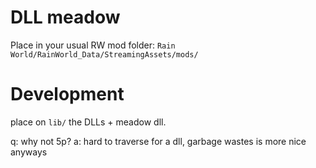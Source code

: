 # DLL meadow

Place in your usual RW mod folder: `Rain World/RainWorld_Data/StreamingAssets/mods/`

# Development

place on `lib/` the DLLs + meadow dll.

q: why not 5p?
a: hard to traverse for a dll, garbage wastes is more nice anyways
